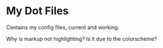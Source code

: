 # My Dot Files

Contains my config files, current and working.

Why is markup not highlighting? Is it due to the colorscheme?


